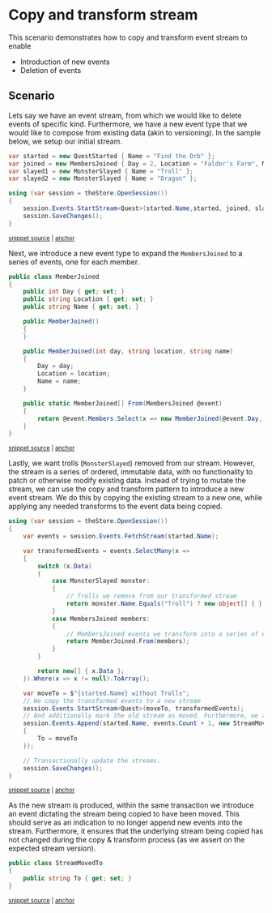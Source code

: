 # Copy and transform stream

This scenario demonstrates how to copy and transform event stream to enable

* Introduction of new events
* Deletion of events

## Scenario

Lets say we have an event stream, from which we would like to delete events of specific kind. Furthermore, we have a new event type that we would like to compose from existing data (akin to versioning). In the sample below, we setup our initial stream.

<!-- snippet: sample_scenario-copyandtransformstream-setup -->
<a id='snippet-sample_scenario-copyandtransformstream-setup'></a>
```cs
var started = new QuestStarted { Name = "Find the Orb" };
var joined = new MembersJoined { Day = 2, Location = "Faldor's Farm", Members = new[] { "Garion", "Polgara", "Belgarath" } };
var slayed1 = new MonsterSlayed { Name = "Troll" };
var slayed2 = new MonsterSlayed { Name = "Dragon" };

using (var session = theStore.OpenSession())
{
	session.Events.StartStream<Quest>(started.Name,started, joined, slayed1, slayed2);
	session.SaveChanges();
}
```
<sup><a href='https://github.com/JasperFx/marten/blob/master/src/Marten.Testing/CoreFunctionality/ScenarioCopyAndReplaceStream.cs#L24-L35' title='Snippet source file'>snippet source</a> | <a href='#snippet-sample_scenario-copyandtransformstream-setup' title='Start of snippet'>anchor</a></sup>
<!-- endSnippet -->

Next, we introduce a new event type to expand the `MembersJoined` to a series of events, one for each member.

<!-- snippet: sample_scenario-copyandtransformstream-newevent -->
<a id='snippet-sample_scenario-copyandtransformstream-newevent'></a>
```cs
public class MemberJoined
{
	public int Day { get; set; }
	public string Location { get; set; }
	public string Name { get; set; }

	public MemberJoined()
	{
	}

	public MemberJoined(int day, string location, string name)
	{
		Day = day;
		Location = location;
		Name = name;
	}

	public static MemberJoined[] From(MembersJoined @event)
	{
		return @event.Members.Select(x => new MemberJoined(@event.Day, @event.Location, x)).ToArray();
	}
}
```
<sup><a href='https://github.com/JasperFx/marten/blob/master/src/Marten.Testing/CoreFunctionality/ScenarioCopyAndReplaceStream.cs#L76-L99' title='Snippet source file'>snippet source</a> | <a href='#snippet-sample_scenario-copyandtransformstream-newevent' title='Start of snippet'>anchor</a></sup>
<!-- endSnippet -->

Lastly, we want trolls (`MonsterSlayed`) removed from our stream. However, the stream is a series of ordered, immutable data, with no functionality to patch or otherwise modify existing data. Instead of trying to mutate the stream, we can use the copy and transform pattern to introduce a new event stream. We do this by copying the existing stream to a new one, while applying any needed transforms to the event data being copied.

<!-- snippet: sample_scenario-copyandtransformstream-transform -->
<a id='snippet-sample_scenario-copyandtransformstream-transform'></a>
```cs
using (var session = theStore.OpenSession())
{
	var events = session.Events.FetchStream(started.Name);

	var transformedEvents = events.SelectMany(x =>
	{
		switch (x.Data)
		{
			case MonsterSlayed monster:
			{
				// Trolls we remove from our transformed stream
				return monster.Name.Equals("Troll") ? new object[] { } : new[] { monster };
			}
			case MembersJoined members:
			{
				// MembersJoined events we transform into a series of events
				return MemberJoined.From(members);
			}
		}

		return new[] { x.Data };
	}).Where(x => x != null).ToArray();

	var moveTo = $"{started.Name} without Trolls";
	// We copy the transformed events to a new stream
	session.Events.StartStream<Quest>(moveTo, transformedEvents);
	// And additionally mark the old stream as moved. Furthermore, we assert on the new expected stream version to guard against any racing updates
	session.Events.Append(started.Name, events.Count + 1, new StreamMovedTo
	{
		To = moveTo
	});

	// Transactionally update the streams.
	session.SaveChanges();
}
```
<sup><a href='https://github.com/JasperFx/marten/blob/master/src/Marten.Testing/CoreFunctionality/ScenarioCopyAndReplaceStream.cs#L37-L73' title='Snippet source file'>snippet source</a> | <a href='#snippet-sample_scenario-copyandtransformstream-transform' title='Start of snippet'>anchor</a></sup>
<!-- endSnippet -->

As the new stream is produced, within the same transaction we introduce an event dictating the stream being copied to have been moved. This should serve as an indication to no longer append new events into the stream. Furthermore, it ensures that the underlying stream being copied has not changed during the copy & transform process (as we assert on the expected stream version).

<!-- snippet: sample_scenario-copyandtransformstream-streammoved -->
<a id='snippet-sample_scenario-copyandtransformstream-streammoved'></a>
```cs
public class StreamMovedTo
{
	public string To { get; set; }
}
```
<sup><a href='https://github.com/JasperFx/marten/blob/master/src/Marten.Testing/CoreFunctionality/ScenarioCopyAndReplaceStream.cs#L101-L106' title='Snippet source file'>snippet source</a> | <a href='#snippet-sample_scenario-copyandtransformstream-streammoved' title='Start of snippet'>anchor</a></sup>
<!-- endSnippet -->
